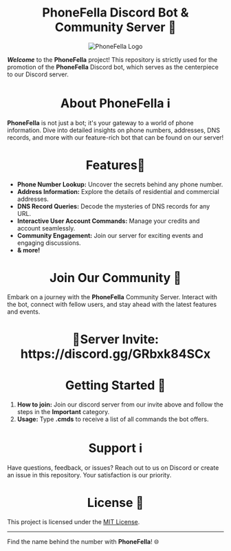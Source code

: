 <h1 align="center">PhoneFella Discord Bot & Community Server 📱</h1>


<p align="center">
    <img src="https://i.ibb.co/r4L6wTx/phone.png" alt="PhoneFella Logo" />
</p>

***Welcome*** to the **PhoneFella** project! This repository is strictly used for the promotion of the **PhoneFella** Discord bot, which serves as the centerpiece to our Discord server.

<h1 align="center">About PhoneFella ℹ️</h1> 

**PhoneFella** is not just a bot; it's your gateway to a world of phone information. Dive into detailed insights on phone numbers, addresses, DNS records, and more with our feature-rich bot that can be found on our server!

## <h1 align="center">Features🚀</h1>

- **Phone Number Lookup:** Uncover the secrets behind any phone number.
- **Address Information:** Explore the details of residential and commercial addresses.
- **DNS Record Queries:** Decode the mysteries of DNS records for any URL.
- **Interactive User Account Commands:** Manage your credits and account seamlessly.
- **Community Engagement:** Join our server for exciting events and engaging discussions.
- **& more!**

## <h1 align="center">Join Our Community 🌟</h1>

Embark on a journey with the **PhoneFella** Community Server. Interact with the bot, connect with fellow users, and stay ahead with the latest features and events.

<h1 align="center">🔗Server Invite: https://discord.gg/GRbxk84SCx</h1>

## <h1 align="center">Getting Started 🚀</h1>

1. **How to join:** Join our discord server from our invite above and follow the steps in the **Important** category.
3. **Usage:** Type **.cmds** to receive a list of all commands the bot offers.

## <h1 align="center">Support ℹ️</h1>

Have questions, feedback, or issues? Reach out to us on Discord or create an issue in this repository. Your satisfaction is our priority.

## <h1 align="center">License 📝</h1>

This project is licensed under the [MIT License](LICENSE).

---

Find the name behind the number with **PhoneFella**! 🌐
